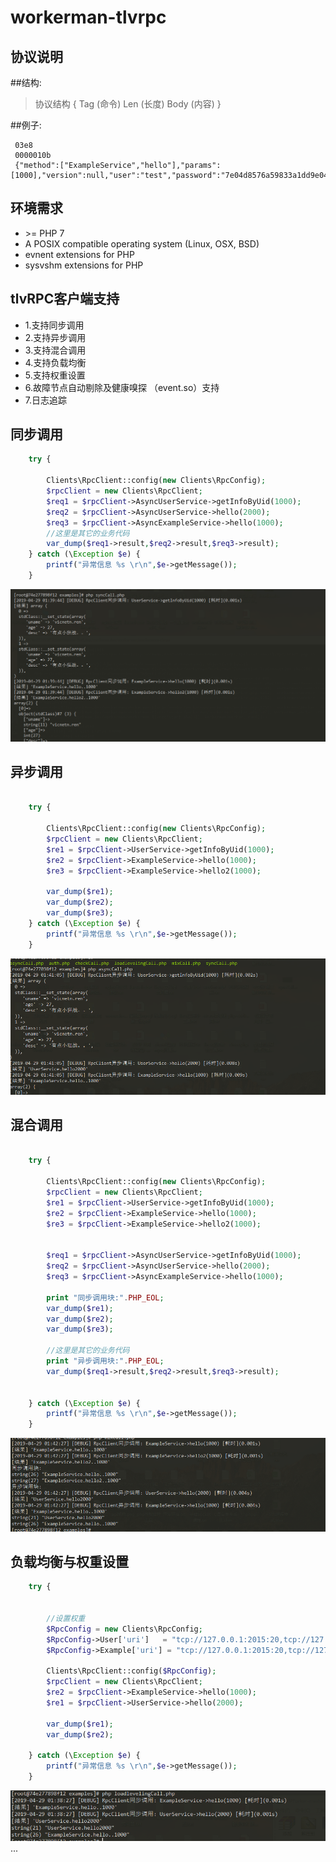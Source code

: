 # workerman-tlvrpc

## 协议说明
##结构:

>  协议结构 {
     Tag (命令)
     Len (长度)
     Body (内容)
}
 
##例子:

     03e8
     0000010b
     {"method":["ExampleService","hello"],"params":[1000],"version":null,"user":"test","password":"7e04d8576a59833a1dd9e04ad7a27c23","timestamp":1556129969.776097,"secret":"xx","signature":"xx","traceId":1}


## 环境需求
* \>= PHP 7
* A POSIX compatible operating system (Linux, OSX, BSD)  
* evnent extensions for PHP  
* sysvshm extensions for PHP  

## tlvRPC客户端支持
 * 1.支持同步调用
 * 2.支持异步调用
 * 3.支持混合调用
 * 4.支持负载均衡
 * 5.支持权重设置
 * 6.故障节点自动剔除及健康嗅探 （event.so）支持
 * 7.日志追踪


## 同步调用
```PHP
    try {
        
        Clients\RpcClient::config(new Clients\RpcConfig);
        $rpcClient = new Clients\RpcClient;
        $req1 = $rpcClient->AsyncUserService->getInfoByUid(1000);
        $req2 = $rpcClient->AsyncUserService->hello(2000);
        $req3 = $rpcClient->AsyncExampleService->hello(1000);
        //这里是其它的业务代码
        var_dump($req1->result,$req2->result,$req3->result);
    } catch (\Exception $e) {
        printf("异常信息 %s \r\n",$e->getMessage());
    }

```
![demo1](https://github.com/MengyangRen/workerman-tlvrpc/blob/master/img/syncCall.png)
## 异步调用
```PHP

    try {

        Clients\RpcClient::config(new Clients\RpcConfig);
        $rpcClient = new Clients\RpcClient;
        $re1 = $rpcClient->UserService->getInfoByUid(1000);
        $re2 = $rpcClient->ExampleService->hello(1000);
        $re3 = $rpcClient->ExampleService->hello2(1000);
        
        var_dump($re1);
        var_dump($re2);
        var_dump($re3);
    } catch (\Exception $e) {
        printf("异常信息 %s \r\n",$e->getMessage());
    }
```
![demo2](https://github.com/MengyangRen/workerman-tlvrpc/blob/master/img/asyncCall.png)
## 混合调用
```PHP

    try {

        Clients\RpcClient::config(new Clients\RpcConfig);
        $rpcClient = new Clients\RpcClient;
        $re1 = $rpcClient->UserService->getInfoByUid(1000);
        $re2 = $rpcClient->ExampleService->hello(1000);
        $re3 = $rpcClient->ExampleService->hello2(1000);
        
        
        $req1 = $rpcClient->AsyncUserService->getInfoByUid(1000);
        $req2 = $rpcClient->AsyncUserService->hello(2000);
        $req3 = $rpcClient->AsyncExampleService->hello(1000);

        print "同步调用块:".PHP_EOL;
        var_dump($re1);
        var_dump($re2);
        var_dump($re3);

        //这里是其它的业务代码
        print "异步调用块:".PHP_EOL;
        var_dump($req1->result,$req2->result,$req3->result);


    } catch (\Exception $e) {
        printf("异常信息 %s \r\n",$e->getMessage());
    }

```
![demo3](https://github.com/MengyangRen/workerman-tlvrpc/blob/master/img/minCall.png)

## 负载均衡与权重设置

```PHP
    try {
        

        //设置权重
        $RpcConfig = new Clients\RpcConfig;
        $RpcConfig->User['uri']   = "tcp://127.0.0.1:2015:20,tcp://127.0.0.1:2015:40,tcp://127.0.0.1:2015:60";
        $RpcConfig->Example['uri'] = "tcp://127.0.0.1:2015:20,tcp://127.0.0.1:2015:40,tcp://127.0.0.1:2015:60";
        
        Clients\RpcClient::config($RpcConfig);
        $rpcClient = new Clients\RpcClient;
        $re2 = $rpcClient->ExampleService->hello(1000);
        $re1 = $rpcClient->UserService->hello(2000);

        var_dump($re1);
        var_dump($re2);

    } catch (\Exception $e) {
        printf("异常信息 %s \r\n",$e->getMessage());
    }
```
![demo4](https://github.com/MengyangRen/workerman-tlvrpc/blob/master/img/loadlevel.png)
...